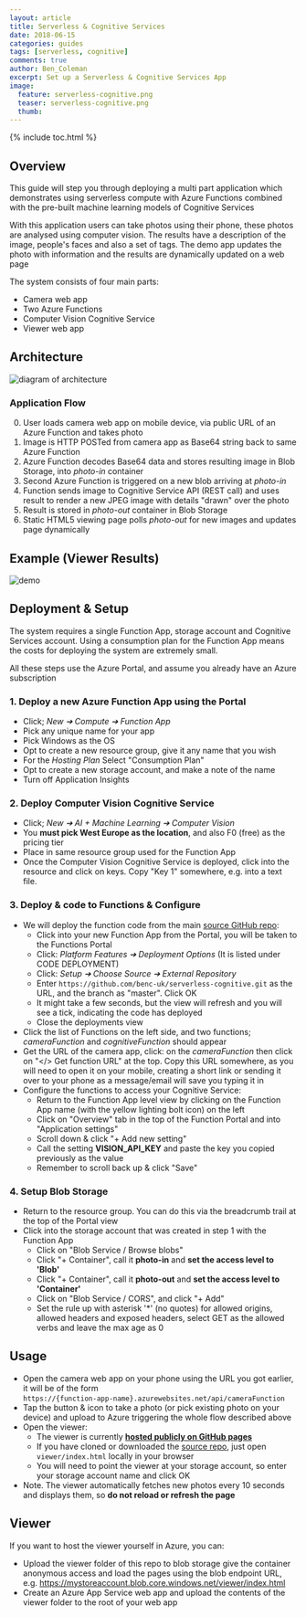```yaml
---
layout: article
title: Serverless & Cognitive Services
date: 2018-06-15
categories: guides
tags: [serverless, cognitive]
comments: true
author: Ben_Coleman
excerpt: Set up a Serverless & Cognitive Services App
image:
  feature: serverless-cognitive.png
  teaser: serverless-cognitive.png
  thumb: 
---
```


{% include toc.html %}

## Overview
This guide will step you through deploying a multi part application which demonstrates using serverless compute with Azure Functions combined with the pre-built machine learning models of Cognitive Services 

With this application users can take photos using their phone, these photos are analysed using computer vision. The results have a description of the image, people's faces and also a set of tags. The demo app updates the photo with information and the results are dynamically updated on a web page

The system consists of four main parts:
- Camera web app
- Two Azure Functions 
- Computer Vision Cognitive Service
- Viewer web app


## Architecture
![diagram of architecture](images/diagram.png)


### Application Flow 

0. User loads camera web app on mobile device, via public URL of an Azure Function and takes photo
1. Image is HTTP POSTed from camera app as Base64 string back to same Azure Function
2. Azure Function decodes Base64 data and stores resulting image in Blob Storage, into *photo-in* container
3. Second Azure Function is triggered on a new blob arriving at *photo-in* 
4. Function sends image to Cognitive Service API (REST call) and uses result to render a new JPEG image with details "drawn" over the photo
5. Result is stored in *photo-out* container in Blob Storage
6. Static HTML5 viewing page polls *photo-out* for new images and updates page dynamically


## Example (Viewer Results)
![demo](images/demo.png)


## Deployment & Setup
The system requires a single Function App, storage account and Cognitive Services account. Using a consumption plan for the Function App means the costs for deploying the system are extremely small.

All these steps use the Azure Portal, and assume you already have an Azure subscription

### 1. Deploy a new Azure Function App using the Portal 
- Click; *New ➔ Compute ➔ Function App*
 - Pick any unique name for your app
- Pick Windows as the OS
- Opt to create a new resource group, give it any name that you wish
- For the *Hosting Plan* Select "Consumption Plan"
- Opt to create a new storage account, and make a note of the name
- Turn off Application Insights

### 2. Deploy Computer Vision Cognitive Service
- Click; *New ➔ AI + Machine Learning ➔ Computer Vision*
- You **must pick West Europe as the location**, and also F0 (free) as the pricing tier
- Place in same resource group used for the Function App
- Once the Computer Vision Cognitive Service is deployed, click into the resource and click on keys. Copy "Key 1" somewhere, e.g. into a text file.

### 3. Deploy & code to Functions & Configure
- We will deploy the function code from the main [source GitHub repo](https://github.com/benc-uk/serverless-cognitive):
  - Click into your new Function App from the Portal, you will be taken to the Functions Portal
  - Click: *Platform Features ➔ Deployment Options* (It is listed under CODE DEPLOYMENT)
  - Click: *Setup ➔ Choose Source ➔ External Repository*
  - Enter `https://github.com/benc-uk/serverless-cognitive.git` as the URL, and the branch as "master". Click OK
  - It might take a few seconds, but the view will refresh and you will see a tick, indicating the code has deployed
  - Close the deployments view
- Click the list of Functions on the left side, and two functions; *cameraFunction* and *cognitiveFunction* should appear
- Get the URL of the camera app, click: on the *cameraFunction* then click on "</> Get function URL" at the top. Copy this URL somewhere, as you will need to open it on your mobile, creating a short link or sending it over to your phone as a message/email will save you typing it in
- Configure the functions to access your Cognitive Service:
  - Return to the Function App level view by clicking on the Function App name (with the yellow lighting bolt icon) on the left
  - Click on "Overview" tab in the top of the Function Portal and into "Application settings"
  - Scroll down & click "+ Add new setting"
  - Call the setting **VISION_API_KEY** and paste the key you copied previously as the value
  - Remember to scroll back up & click "Save"

### 4. Setup Blob Storage 
- Return to the resource group. You can do this via the breadcrumb trail at the top of the Portal view
- Click into the storage account that was created in step 1 with the Function App
  - Click on "Blob Service / Browse blobs"
  - Click "+ Container", call it **photo-in** and **set the access level to 'Blob'**
  - Click "+ Container", call it **photo-out** and **set the access level to 'Container'**
  - Click on "Blob Service / CORS", and click "+ Add"
  - Set the rule up with asterisk '*' (no quotes) for allowed origins, allowed headers and exposed headers, select GET as the allowed verbs and leave the max age as 0


## Usage
- Open the camera web app on your phone using the URL you got earlier, it will be of the form  
`https://{function-app-name}.azurewebsites.net/api/cameraFunction`
- Tap the button & icon to take a photo (or pick existing photo on your device) and upload to Azure triggering the whole flow described above 
- Open the viewer:
  - The viewer is currently [**hosted publicly on GitHub pages**](http://hub.benco.io/serverless-cognitive/viewer)
  - If you have cloned or downloaded the [source repo](https://github.com/benc-uk/serverless-cognitive), just open `viewer/index.html` locally in your browser
  - You will need to point the viewer at your storage account, so enter your storage account name and click OK
- Note. The viewer automatically fetches new photos every 10 seconds and displays them, so **do not reload or refresh the page**


## Viewer
If you want to host the viewer yourself in Azure, you can:
- Upload the viewer folder of this repo to blob storage give the container anonymous access and load the pages using the blob endpoint URL, e.g. https://mystoreaccount.blob.core.windows.net/viewer/index.html
- Create an Azure App Service web app and upload the contents of the viewer folder to the root of your web app